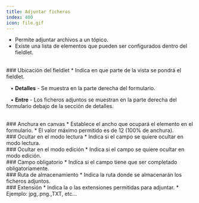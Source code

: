 ```yaml
---
title: Adjuntar ficheros
index: 400
icon: file.gif
---
```

* Permite adjuntar archivos a un tópico.
* Existe una lista de elementos que pueden ser configurados dentro del fieldlet.

<br />
### Ubicación del fieldlet
* Indica en que parte de la vista se pondrá el fieldlet. <br />

&nbsp; &nbsp;• **Detalles** - Se muestra en la parte derecha del formulario. <br />

&nbsp; &nbsp;• **Entre** - Los ficheros adjuntos se muestran en la parte derecha del formulario debajo de la sección de detalles.

<br />
### Anchura en canvas
* Establece el ancho que ocupará el elemento en el formulario.
* El valor máximo permitido es de 12 (100% de anchura).

<br />
### Ocultar en el modo lectura
* Indica si el campo se quiere ocultar en modo lectura.

<br />
### Ocultar en el modo edición
* Indica si el campo se quiere ocultar en modo edición.

<br />
### Campo obligatorio
* Indica si el campo tiene que ser completado obligatoriamente.

<br />
### Ruta de almacenamiento
* Indica la ruta donde se almacenarán los ficheros adjuntos.

<br />
### Extensión
* Indica la o las extensiones permitidas para adjuntar.
* Ejemplo: jpg,.png.,TXT, etc...
